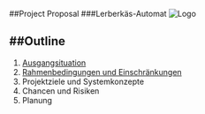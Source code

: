 ##Project Proposal
###Lerberkäs-Automat          ![Logo](Logo_Leberkäsautomat.png)





##Outline
---

1. [Ausgangsituation](Project_Proposal_1.md)
2. [Rahmenbedingungen und Einschränkungen](Rahmenbedingungen_und_Einschränkungen.md)
3. Projektziele und Systemkonzepte
4. Chancen und Risiken
5. Planung